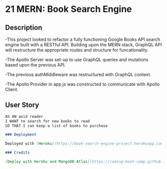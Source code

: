 # 21 MERN: Book Search Engine

## Description

-This project looked to refactor a fully functioning Google Books API search engine built with a RESTful API. Building upon the MERN stack, GraphQL API will restructure the appropriate routes and structure for funcationality. 

-The Apollo Server was set-up to use GraphQL queries and mutations based upon the previous API.

-The previous authMiddleware was restructured with GraphQL context.

-The Apollo Provider in app.js was constructed to communicate with Apollo Client.

## User Story

```md
AS AN avid reader
I WANT to search for new books to read
SO THAT I can keep a list of books to purchase

### Deployment

Deployed with [Heroku](https://book-search-engine-project.herokuapp.com/)

### Credits

[Deploy with Heroku and MongoDB Atlas](https://coding-boot-camp.github.io/full-stack/mongodb/deploy-with-heroku-and-mongodb-atlas)
```


